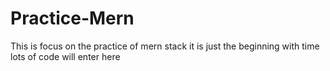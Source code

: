 # Practice-Mern

This is focus on the practice of mern stack it is just the beginning with time lots of code will enter here

